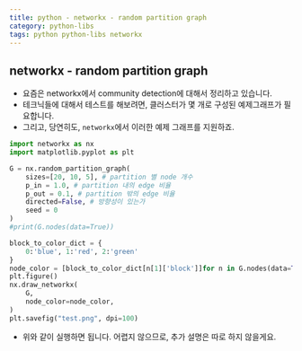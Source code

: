 ```yaml
---
title: python - networkx - random partition graph
category: python-libs
tags: python python-libs networkx 
---
```


## networkx - random partition graph

- 요즘은 networkx에서 community detection에 대해서 정리하고 있습니다. 
- 테크닉들에 대해서 테스트를 해보려면, 클러스터가 몇 개로 구성된 예제그래프가 필요합니다. 
- 그리고, 당연히도, `networkx`에서 이러한 예제 그래프를 지원하죠.

```python
import networkx as nx 
import matplotlib.pyplot as plt

G = nx.random_partition_graph(
    sizes=[20, 10, 5], # partition 별 node 개수
    p_in = 1.0, # partition 내의 edge 비율
    p_out = 0.1, # partition 밖의 edge 비율
    directed=False, # 방향성이 있는가
    seed = 0
)
#print(G.nodes(data=True))

block_to_color_dict = {
    0:'blue', 1:'red', 2:'green'
}
node_color = [block_to_color_dict[n[1]['block']]for n in G.nodes(data=True)]
plt.figure()
nx.draw_networkx(
    G, 
    node_color=node_color, 
)
plt.savefig("test.png", dpi=100)
```

- 위와 같이 실행하면 됩니다. 어렵지 않으므로, 추가 설명은 따로 하지 않을게요.